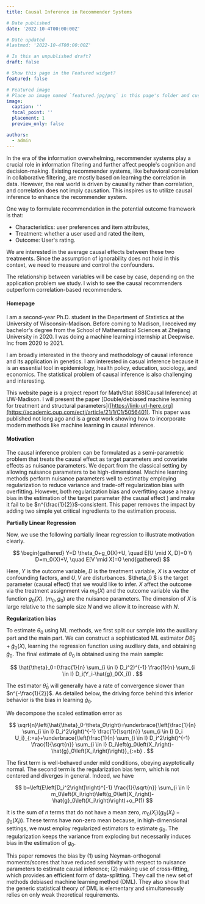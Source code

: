 ```yaml
---
title: Causal Inference in Recommender Systems

# Date published
date: '2022-10-4T00:00:00Z'

# Date updated
#lastmod: '2022-10-4T00:00:00Z'

# Is this an unpublished draft?
draft: false

# Show this page in the Featured widget?
featured: false

# Featured image
# Place an image named `featured.jpg/png` in this page's folder and customize its options here.
image:
  caption: ''
  focal_point: ''
  placement: 1
  preview_only: false

authors:
  - admin
---
```


In the era of the information overwhelming, recommender systems play a crucial role in information filtering and further affect people's cognition and decision-making. Existing recommender systems, like behavioral correlation in collaborative filtering, are mostly based on learning the correlation in data. However, the real world is driven by causality rather than correlation, and correlation does not imply causation. This inspires us to utilize causal inference to enhance the recommender system.

One way to formulate recommendation in the potential outcome framework is that:
- Characteristics: user preferences and item attributes,
- Treatment: whether a user used and rated the item,
- Outcome: User's rating.

We are interested in the average causal effects between these two treatments. Since the assumption of ignorability does not hold in this context, we need to measure and control the confounders.

The relationship between variables will be case by case, depending on the application problem we study. I wish to see the causal recommenders outperform correlation-based recommenders.




#### Homepage

I am a second-year Ph.D. student in the Department of Statistics at the University of Wisconsin-Madison. Before coming to Madison, I received my bachelor's degree from the School of Mathematical Sciences at Zhejiang University in 2020. I was doing a machine learning internship at Deepwise. Inc from 2020 to 2021.

I am broadly interested in the theory and methodology of causal inference and its application in genetics. I am interested in casual inference because it is an essential tool in epidemiology, health policy, education, sociology, and economics. The statistical problem of causal inference is also challenging and interesting.

This website page is a project report for Math/Stat 888(Causal Inference) at UW-Madison. I will present the paper [Double/debiased machine learning for treatment and structural parameters]([https://link-url-here.org](https://academic.oup.com/ectj/article/21/1/C1/5056401). This paper was published not long ago and is a great work showing how to incorporate modern methods like machine learning in causal inference.

#### Motivation

The causal inference problem can be formulated as a semi-parametric problem that treats the causal effect as target parameters and covariate effects as nuisance parameters. We depart from the classical setting by allowing nuisance parameters to be high-dimensional. Machine learning methods perform nuisance parameters well to estimatby employing regularization to reduce variance and trade-off regularization bias with overfitting. However, both regularization bias and overfitting cause a heavy bias in the estimation of the target parameter (the causal effect ) and make it fail to be $n^{\frac{1}{2}}$-consistent. This paper removes the impact by adding two simple yet critical ingredients to the estimation process. 

**Partially Linear Regression**

Now, we use the following partially linear regression to illustrate motivation clearly.

$$
\begin{gathered}
Y=D \theta_0+g_0(X)+U, \quad E[U \mid X, D]=0 \\
D=m_0(X)+V, \quad E[V \mid X]=0
\end{gathered}
$$

Here, $Y$ is the outcome variable, $D$ is the treatment variable, $X$ is a vector of confounding factors, and $U,V$ are disturbances. $\theta_0 $ is the target parameter (causal effect) that we would like to infer. $X$ affect the outcome via the treatment assignment via $m_0(X)$ and the outcome variable via the function $g_0(X)$. $(m_0, g_0)$ are the nuisance parameters. The dimension of $X$ is large relative to the sample size $N$ and we allow it to increase with $N$.

**Regularization bias**

To estimate $\theta_0$ using ML methods, we first split our sample into the auxiliary part and the main part. We can construct a sophisticated ML estimator $D\hat{\theta}_0+\hat{g}_0(X)$,  learning the regression function using auxiliary data, and obtaining $\hat{g}_0$. The final estimate of $\theta_0$ is obtained using the main sample:

$$
\hat{\theta}_0=(\frac{1}{n} \sum_{i \in I} D_i^2)^{-1} \frac{1}{n} \sum_{i \in I} D_i(Y_i-\hat{g}_0(X_i)) .
$$

The estimator $\hat{\theta}_0$ will generally have a rate of convergence slower than $n^{-\frac{1}{2}}$. As detailed below, the driving force behind this inferior behavior is the bias in learning $\hat{g}_0$.

We decompose the scaled estimation error as 

$$
\sqrt{n}\left(\hat{\theta}_0-\theta_0\right)=\underbrace{\left(\frac{1}{n} \sum_{i \in I} D_i^2\right)^{-1} \frac{1}{\sqrt{n}} \sum_{i \in I} D_i U_i}_{:=a}+\underbrace{\left(\frac{1}{n} \sum_{i \in I} D_i^2\right)^{-1} \frac{1}{\sqrt{n}} \sum_{i \in I} D_i\left(g_0\left(X_i\right)-\hat{g}_0\left(X_i\right)\right)}_{:=b} .
$$

The first term is well-behaved under mild conditions, obeying asyptotically normal. The second term is the regularization bias term, which is not centered and diverges in general. Indeed, we have 

$$
b=\left(E\left[D_i^2\right]\right)^{-1} \frac{1}{\sqrt{n}} \sum_{i \in I} m_0\left(X_i\right)\left(g_0\left(X_i\right)-\hat{g}_0\left(X_i\right)\right)+o_P(1)
$$

It is the sum of $n$ terms that do not have a mean zero, $m_0\left(X_i\right)\left(g_0\left(X_i\right)-\hat{g}_0\left(X_i\right)\right)$. These terms have non-zero mean because, in high-dimensional settings, we must employ regularized estimators to estimate $g_0$. The regularization keeps the variance from exploding but necessarily induces bias in the estimation of $g_0$.

This paper removes the bias by (1) using Neyman-orthogonal moments/scores that have reduced sensitivity with respect to nuisance parameters to estimate causal inference; (2) making use of cross-fitting, which provides an efficient form of data-splitting. They call the new set of methods debiased machine learning method (DML).  They also show that the generic statistical theory of DML is elementary and simultaneously relies on only weak theoretical requirements.
